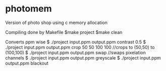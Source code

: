 # photomem
Version of photo shop using c memory allocation

Compiling done by Makefile
$make project
$make clean

Converts ppm wise
$ ./project input.ppm output.ppm contrast 0.5 
$ ./project input.ppm output.ppm crop 50 50 100 100 //crops to (50,50) to (100,100)
$ ./project input.ppm output.ppm swap //swaps pixelation channels
$ ./project input.ppm output.ppm greyscale
$ ./project input.ppm output.ppm blackout
